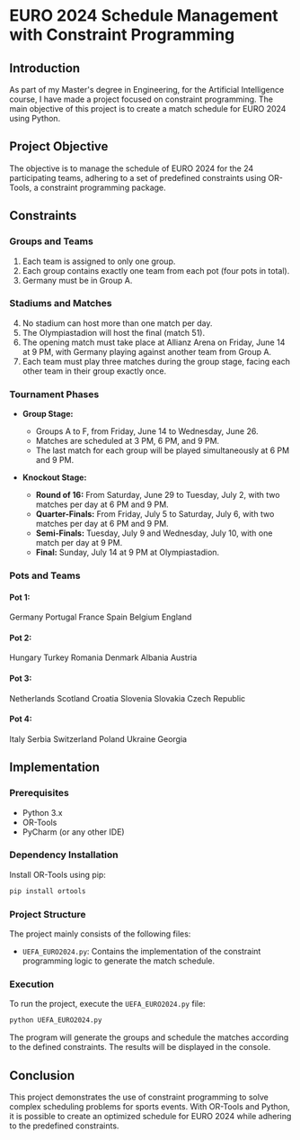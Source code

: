 # EURO 2024 Schedule Management with Constraint Programming

## Introduction

As part of my Master's degree in Engineering, for the Artificial Intelligence course, I have made a project focused on constraint programming. The main objective of this project is to create a match schedule for EURO 2024 using Python.

## Project Objective

The objective is to manage the schedule of EURO 2024 for the 24 participating teams, adhering to a set of predefined constraints using OR-Tools, a constraint programming package.

## Constraints

### Groups and Teams

1. Each team is assigned to only one group.
2. Each group contains exactly one team from each pot (four pots in total).
3. Germany must be in Group A.

### Stadiums and Matches

4. No stadium can host more than one match per day.
5. The Olympiastadion will host the final (match 51).
6. The opening match must take place at Allianz Arena on Friday, June 14 at 9 PM, with Germany playing against another team from Group A.
7. Each team must play three matches during the group stage, facing each other team in their group exactly once.

### Tournament Phases

- **Group Stage:**
  - Groups A to F, from Friday, June 14 to Wednesday, June 26.
  - Matches are scheduled at 3 PM, 6 PM, and 9 PM.
  - The last match for each group will be played simultaneously at 6 PM and 9 PM.

- **Knockout Stage:**
  - **Round of 16:** From Saturday, June 29 to Tuesday, July 2, with two matches per day at 6 PM and 9 PM.
  - **Quarter-Finals:** From Friday, July 5 to Saturday, July 6, with two matches per day at 6 PM and 9 PM.
  - **Semi-Finals:** Tuesday, July 9 and Wednesday, July 10, with one match per day at 9 PM.
  - **Final:** Sunday, July 14 at 9 PM at Olympiastadion.
### Pots and Teams
#### Pot 1:
Germany
Portugal
France
Spain
Belgium
England
#### Pot 2:

Hungary
Turkey
Romania
Denmark
Albania
Austria
#### Pot 3:

Netherlands
Scotland
Croatia
Slovenia
Slovakia
Czech Republic
#### Pot 4:

Italy
Serbia
Switzerland
Poland
Ukraine
Georgia

## Implementation

### Prerequisites

- Python 3.x
- OR-Tools
- PyCharm (or any other IDE)

### Dependency Installation

Install OR-Tools using pip:

```bash
pip install ortools
```

### Project Structure

The project mainly consists of the following files:

- `UEFA_EURO2024.py`: Contains the implementation of the constraint programming logic to generate the match schedule.

### Execution

To run the project, execute the `UEFA_EURO2024.py` file:

```bash
python UEFA_EURO2024.py
```

The program will generate the groups and schedule the matches according to the defined constraints. The results will be displayed in the console.

## Conclusion

This project demonstrates the use of constraint programming to solve complex scheduling problems for sports events. With OR-Tools and Python, it is possible to create an optimized schedule for EURO 2024 while adhering to the predefined constraints.


